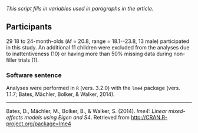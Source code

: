 *This script fills in variables used in paragraphs in the article.*

Participants
------------

29 18 to 24-month-olds (*M* = 20.8, range = 18.1--23.8, 13 male) participated in this study. An additional 11 children were excluded from the analyses due to inattentiveness (10) or having more than 50% missing data during non-filler trials (1).

### Software sentence

Analyses were performed in `R` (vers. 3.2.0) with the `lme4` package (vers. 1.1.7; Bates, Mächler, Bolker, & Walker, 2014).

------------------------------------------------------------------------

Bates, D., Mächler, M., Bolker, B., & Walker, S. (2014). *lme4: Linear mixed-effects models using Eigen and S4*. Retrieved from <http://CRAN.R-project.org/package=lme4>
